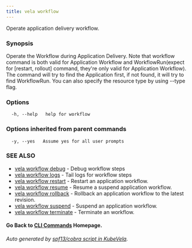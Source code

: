 ```yaml
---
title: vela workflow
---
```


Operate application delivery workflow.

### Synopsis

Operate the Workflow during Application Delivery. Note that workflow command is both valid for Application Workflow and WorkflowRun(expect for [restart, rollout] command, they're only valid for Application Workflow). The command will try to find the Application first, if not found, it will try to find WorkflowRun. You can also specify the resource type by using --type flag.

### Options

```
  -h, --help   help for workflow
```

### Options inherited from parent commands

```
  -y, --yes   Assume yes for all user prompts
```

### SEE ALSO


* [vela workflow debug](vela_workflow_debug)	 - Debug workflow steps
* [vela workflow logs](vela_workflow_logs)	 - Tail logs for workflow steps
* [vela workflow restart](vela_workflow_restart)	 - Restart an application workflow.
* [vela workflow resume](vela_workflow_resume)	 - Resume a suspend application workflow.
* [vela workflow rollback](vela_workflow_rollback)	 - Rollback an application workflow to the latest revision.
* [vela workflow suspend](vela_workflow_suspend)	 - Suspend an application workflow.
* [vela workflow terminate](vela_workflow_terminate)	 - Terminate an workflow.

#### Go Back to [CLI Commands](vela) Homepage.


###### Auto generated by [spf13/cobra script in KubeVela](https://github.com/kubevela/kubevela/tree/master/hack/docgen).
